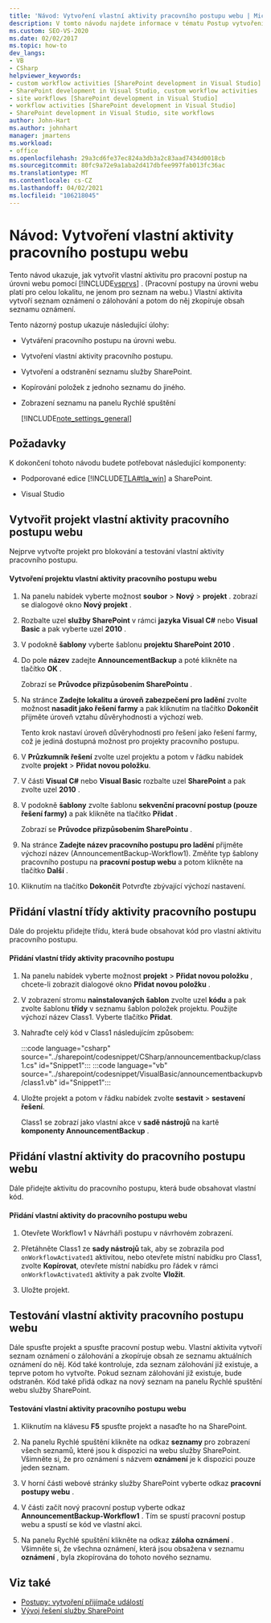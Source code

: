 ```yaml
---
title: 'Návod: Vytvoření vlastní aktivity pracovního postupu webu | Microsoft Docs'
description: V tomto návodu najdete informace v tématu Postup vytvoření vlastní aktivity pro pracovní postup SharePointu na úrovni webu pomocí sady Visual Studio.
ms.custom: SEO-VS-2020
ms.date: 02/02/2017
ms.topic: how-to
dev_langs:
- VB
- CSharp
helpviewer_keywords:
- custom workflow activities [SharePoint development in Visual Studio]
- SharePoint development in Visual Studio, custom workflow activities
- site workflows [SharePoint development in Visual Studio]
- workflow activities [SharePoint development in Visual Studio]
- SharePoint development in Visual Studio, site workflows
author: John-Hart
ms.author: johnhart
manager: jmartens
ms.workload:
- office
ms.openlocfilehash: 29a3cd6fe37ec824a3db3a2c83aad7434d0018cb
ms.sourcegitcommit: 80fc9a72e9a1aba2d417dbfee997fab013fc36ac
ms.translationtype: MT
ms.contentlocale: cs-CZ
ms.lasthandoff: 04/02/2021
ms.locfileid: "106218045"
---
```

# <a name="walkthrough-create-a-custom-site-workflow-activity"></a>Návod: Vytvoření vlastní aktivity pracovního postupu webu
  Tento návod ukazuje, jak vytvořit vlastní aktivitu pro pracovní postup na úrovni webu pomocí [!INCLUDE[vsprvs](../sharepoint/includes/vsprvs-md.md)] . (Pracovní postupy na úrovni webu platí pro celou lokalitu, ne jenom pro seznam na webu.) Vlastní aktivita vytvoří seznam oznámení o zálohování a potom do něj zkopíruje obsah seznamu oznámení.

 Tento názorný postup ukazuje následující úlohy:

- Vytváření pracovního postupu na úrovni webu.

- Vytvoření vlastní aktivity pracovního postupu.

- Vytvoření a odstranění seznamu služby SharePoint.

- Kopírování položek z jednoho seznamu do jiného.

- Zobrazení seznamu na panelu Rychlé spuštění

  [!INCLUDE[note_settings_general](../sharepoint/includes/note-settings-general-md.md)]

## <a name="prerequisites"></a>Požadavky
 K dokončení tohoto návodu budete potřebovat následující komponenty:

- Podporované edice [!INCLUDE[TLA#tla_win](../sharepoint/includes/tlasharptla-win-md.md)] a SharePoint.

- Visual Studio

## <a name="create-a-site-workflow-custom-activity-project"></a>Vytvořit projekt vlastní aktivity pracovního postupu webu
 Nejprve vytvořte projekt pro blokování a testování vlastní aktivity pracovního postupu.

#### <a name="to-create-a-site-workflow-custom-activity-project"></a>Vytvoření projektu vlastní aktivity pracovního postupu webu

1. Na panelu nabídek vyberte možnost **soubor**  >  **Nový**  >  **projekt** . zobrazí se dialogové okno **Nový projekt** .

2. Rozbalte uzel **služby SharePoint** v rámci **jazyka Visual C#** nebo **Visual Basic** a pak vyberte uzel **2010** .

3. V podokně **šablony** vyberte šablonu **projektu SharePoint 2010** .

4. Do pole **název** zadejte **AnnouncementBackup** a poté klikněte na tlačítko **OK** .

     Zobrazí se **Průvodce přizpůsobením SharePointu** .

5. Na stránce **Zadejte lokalitu a úroveň zabezpečení pro ladění** zvolte možnost **nasadit jako řešení farmy** a pak kliknutím na tlačítko **Dokončit** přijměte úroveň vztahu důvěryhodnosti a výchozí web.

     Tento krok nastaví úroveň důvěryhodnosti pro řešení jako řešení farmy, což je jediná dostupná možnost pro projekty pracovního postupu.

6. V **Průzkumník řešení** zvolte uzel projektu a potom v řádku nabídek zvolte **projekt**  >  **Přidat novou položku**.

7. V části **Visual C#** nebo **Visual Basic** rozbalte uzel **SharePoint** a pak zvolte uzel **2010** .

8. V podokně **šablony** zvolte šablonu **sekvenční pracovní postup (pouze řešení farmy)** a pak klikněte na tlačítko **Přidat** .

     Zobrazí se **Průvodce přizpůsobením SharePointu** .

9. Na stránce **Zadejte název pracovního postupu pro ladění** přijměte výchozí název (AnnouncementBackup-Workflow1). Změňte typ šablony pracovního postupu na **pracovní postup webu** a potom klikněte na tlačítko **Další** .

10. Kliknutím na tlačítko **Dokončit** Potvrďte zbývající výchozí nastavení.

## <a name="add-a-custom-workflow-activity-class"></a>Přidání vlastní třídy aktivity pracovního postupu
 Dále do projektu přidejte třídu, která bude obsahovat kód pro vlastní aktivitu pracovního postupu.

#### <a name="to-add-a-custom-workflow-activity-class"></a>Přidání vlastní třídy aktivity pracovního postupu

1. Na panelu nabídek vyberte možnost **projekt**  >  **Přidat novou položku** , chcete-li zobrazit dialogové okno **Přidat novou položku** .

2. V zobrazení stromu **nainstalovaných šablon** zvolte uzel **kódu** a pak zvolte šablonu **třídy** v seznamu šablon položek projektu. Použijte výchozí název Class1. Vyberte tlačítko **Přidat**.

3. Nahraďte celý kód v Class1 následujícím způsobem:

     :::code language="csharp" source="../sharepoint/codesnippet/CSharp/announcementbackup/class1.cs" id="Snippet1":::
     :::code language="vb" source="../sharepoint/codesnippet/VisualBasic/announcementbackupvb/class1.vb" id="Snippet1":::

4. Uložte projekt a potom v řádku nabídek zvolte **sestavit**  >  **sestavení řešení**.

     Class1 se zobrazí jako vlastní akce v **sadě nástrojů** na kartě **komponenty AnnouncementBackup** .

## <a name="add-the-custom-activity-to-the-site-workflow"></a>Přidání vlastní aktivity do pracovního postupu webu
 Dále přidejte aktivitu do pracovního postupu, která bude obsahovat vlastní kód.

#### <a name="to-add-a-custom-activity-to-the-site-workflow"></a>Přidání vlastní aktivity do pracovního postupu webu

1. Otevřete Workflow1 v Návrháři postupu v návrhovém zobrazení.

2. Přetáhněte Class1 ze **sady nástrojů** tak, aby se zobrazila pod `onWorkflowActivated1` aktivitou, nebo otevřete místní nabídku pro Class1, zvolte **Kopírovat**, otevřete místní nabídku pro řádek v rámci `onWorkflowActivated1` aktivity a pak zvolte **Vložit**.

3. Uložte projekt.

## <a name="test-the-site-workflow-custom-activity"></a>Testování vlastní aktivity pracovního postupu webu
 Dále spusťte projekt a spusťte pracovní postup webu. Vlastní aktivita vytvoří seznam oznámení o zálohování a zkopíruje obsah ze seznamu aktuálních oznámení do něj. Kód také kontroluje, zda seznam zálohování již existuje, a teprve potom ho vytvořte. Pokud seznam zálohování již existuje, bude odstraněn. Kód také přidá odkaz na nový seznam na panelu Rychlé spuštění webu služby SharePoint.

#### <a name="to-test-the-site-workflow-custom-activity"></a>Testování vlastní aktivity pracovního postupu webu

1. Kliknutím na klávesu **F5** spusťte projekt a nasaďte ho na SharePoint.

2. Na panelu Rychlé spuštění klikněte na odkaz **seznamy** pro zobrazení všech seznamů, které jsou k dispozici na webu služby SharePoint. Všimněte si, že pro oznámení s názvem **oznámení** je k dispozici pouze jeden seznam.

3. V horní části webové stránky služby SharePoint vyberte odkaz **pracovní postupy webu** .

4. V části začít nový pracovní postup vyberte odkaz **AnnouncementBackup-Workflow1** . Tím se spustí pracovní postup webu a spustí se kód ve vlastní akci.

5. Na panelu Rychlé spuštění klikněte na odkaz **záloha oznámení** . Všimněte si, že všechna oznámení, která jsou obsažena v seznamu **oznámení** , byla zkopírována do tohoto nového seznamu.

## <a name="see-also"></a>Viz také
- [Postupy: vytvoření přijímače událostí](../sharepoint/how-to-create-an-event-receiver.md)
- [Vývoj řešení služby SharePoint](../sharepoint/developing-sharepoint-solutions.md)
